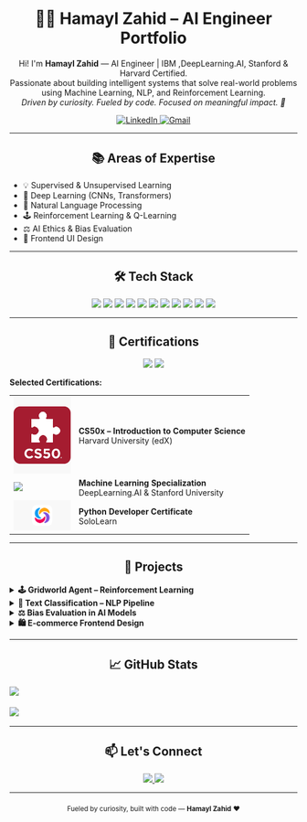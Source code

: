 <h1 align="center">👩‍🎓 Hamayl Zahid – AI Engineer Portfolio</h1>

<p align="center">
 Hi! I'm <strong>Hamayl Zahid</strong> — AI Engineer | IBM ,DeepLearning.AI, Stanford & Harvard Certified.
  <br>Passionate about building intelligent systems that solve real-world problems using Machine Learning, NLP, and Reinforcement Learning.
  <br><em>Driven by curiosity. Fueled by code. Focused on meaningful impact. 🚀</em>
</p>

<p align="center">
  <a href="https://www.linkedin.com/in/hamaylzahid">
    <img src="https://img.shields.io/badge/LinkedIn-0077B5?style=for-the-badge&logo=linkedin&logoColor=white" alt="LinkedIn"/>
  </a>
  <a href="mailto:maylzahid588@gmail.com">
    <img src="https://img.shields.io/badge/Gmail-D14836?style=for-the-badge&logo=gmail&logoColor=white" alt="Gmail"/>
  </a>
</p>

---

<h2 align="center">📚 Areas of Expertise</h2>

<ul>
  <li>💡 Supervised & Unsupervised Learning</li>
  <li>🧠 Deep Learning (CNNs, Transformers)</li>
  <li>📄 Natural Language Processing</li>
  <li>🕹️ Reinforcement Learning & Q-Learning</li>
  <li>⚖️ AI Ethics & Bias Evaluation</li>
  <li>🎨 Frontend UI Design</li>
</ul>

---

<h2 align="center">🛠 Tech Stack</h2>

<p align="center">
  <img src="https://img.shields.io/badge/Python-3776AB?style=flat&logo=python&logoColor=white"/>
  <img src="https://img.shields.io/badge/TensorFlow-FF6F00?style=flat&logo=tensorflow&logoColor=white"/>
  <img src="https://img.shields.io/badge/Keras-D00000?style=flat&logo=keras&logoColor=white"/>
  <img src="https://img.shields.io/badge/Scikit--learn-F7931E?style=flat&logo=scikit-learn&logoColor=white"/>
  <img src="https://img.shields.io/badge/Pandas-150458?style=flat&logo=pandas&logoColor=white"/>
  <img src="https://img.shields.io/badge/NumPy-013243?style=flat&logo=numpy&logoColor=white"/>
  <img src="https://img.shields.io/badge/Matplotlib-11557C?style=flat"/>
  <img src="https://img.shields.io/badge/Jupyter-F37626?style=flat&logo=Jupyter&logoColor=white"/>
  <img src="https://img.shields.io/badge/HTML5-E34F26?style=flat&logo=html5&logoColor=white"/>
  <img src="https://img.shields.io/badge/CSS3-1572B6?style=flat&logo=css3&logoColor=white"/>
  <img src="https://img.shields.io/badge/Git-F05032?style=flat&logo=git&logoColor=white"/>
</p>

---

<h2 align="center">🏅 Certifications</h2>

<p align="center">
  <img src="https://img.shields.io/badge/Machine%20Learning-blue?style=for-the-badge"/>
  <img src="https://img.shields.io/badge/Deep%20Learning-orange?style=for-the-badge"/>
</p>

<p><strong>Selected Certifications:</strong></p>

<table>
  <tr>
    <td><img src="https://raw.githubusercontent.com/hamaylzahid/hamaylzahid/main/cs50.png" width="100"/></td>
    <td><strong>CS50x – Introduction to Computer Science</strong><br>Harvard University (edX)</td>
  </tr>
  <tr>
    <td><img src="https://avatars.githubusercontent.com/u/67927826?s=200&v=4" width="100"/></td>
    <td><strong>Machine Learning Specialization</strong><br>DeepLearning.AI & Stanford University</td>
  </tr>
  <tr>
    <td><img src="https://raw.githubusercontent.com/hamaylzahid/hamaylzahid/main/sololearn.png" width="100"/></td>
    <td><strong>Python Developer Certificate</strong><br>SoloLearn</td>
  </tr>
</table>

---

<h2 align="center">🚀 Projects</h2>

<details>
  <summary><strong>🕹️ Gridworld Agent – Reinforcement Learning</strong></summary>

**Project:** `InternIntelligence_ReinforcementLearningExperiment`  
Designed and implemented an intelligent agent using the Q-learning algorithm to navigate a 2D grid-based environment.  
The agent learns through trial-and-error to make optimal decisions by maximizing cumulative rewards while efficiently balancing exploration and exploitation.

**Key concepts demonstrated:**
- Markov Decision Processes (MDPs)  
- Reward shaping and policy improvement  
- Convergence behavior over training episodes

**📌 Outcome:**  
The trained agent consistently finds optimal paths, adapts to environmental changes, and serves as a foundational component for more advanced reinforcement learning simulations.

**Tech Used:** Python, NumPy, Matplotlib

</details>



<details>
  <summary><strong>🧠 Text Classification – NLP Pipeline</strong></summary>

**Project:** `InternIntelligence_NaturalLanguageUnderstanding`  
Developed an end-to-end Natural Language Processing (NLP) pipeline for automated text classification tasks.  
The system processes raw text data through multiple stages—cleaning, tokenization, and feature extraction—to predict categories with high accuracy.

**Key components of the pipeline include:**
- Text preprocessing (stopword removal, stemming)
- Vectorization using TF-IDF
- Training and evaluation of ML models (Logistic Regression, Naive Bayes)

**📌 Outcome:** The pipeline successfully classifies diverse textual inputs and can be adapted for sentiment analysis, spam detection, and topic modeling.

**Tech Used:** Python, Scikit-learn, NLTK, Pandas

</details>



<details>
  <summary><strong>⚖️ Bias Evaluation in AI Models</strong></summary>

**Project:** `InternIntelligence_AIEthicsandBiasEvaluation`  
Investigated and quantified algorithmic bias in machine learning systems using real-world datasets.  
Applied fairness metrics to evaluate model decisions across demographic groups, identifying disparities and proposing mitigation strategies.

**Key highlights of the project:**
- Explored data imbalance and representation issues  
- Applied fairness metrics (Demographic Parity, Equalized Odds)  
- Visualized bias through group-wise performance comparisons

**📌 Outcome:** Enabled fairer model development by uncovering hidden biases and offering actionable insights to improve ethical AI practices.

**Tech Used:** Python, Matplotlib, Seaborn, Fairness Metrics

</details>


<details>
  <summary><strong>🛍️ E-commerce Frontend Design</strong></summary>

**Project:** `ecommerce-frontend-design`  
Built a clean, responsive, and user-friendly frontend layout for an e-commerce platform.  
The design includes structured product sections, modern UI elements, and interactive components using vanilla JavaScript.

**Project highlights:**
- Fully responsive layout (mobile-first)  
- Product grid, navigation bar, and CTA components  
- Interactive features (dropdowns, hover effects, simple cart logic)

**📌 Outcome:** Delivered a scalable and visually engaging UI ready for integration with backend systems or APIs.

**Tech Used:** HTML, CSS, JavaScript

</details>



---

<h2 align="center">📈 GitHub Stats</h2>

<p>
  <p>
  <img src="https://github-readme-stats.vercel.app/api?username=hamaylzahid&show_icons=true&theme=radical&hide_border=true" width="400"/><br><br>
  <img src="https://github-readme-stats.vercel.app/api/top-langs/?username=hamaylzahid&layout=compact&hide_border=true&theme=radical" width="330"/>
</p>

</p>

---

<h2 align="center">📫 Let's Connect</h2>

<p align="center">
  <a href="https://www.linkedin.com/in/hamaylzahid">
    <img src="https://img.shields.io/badge/LinkedIn-Profile-blue?style=flat-square&logo=linkedin" />
  </a>
  <a href="mailto:maylzahid588@gmail.com">
    <img src="https://img.shields.io/badge/Gmail-Email-red?style=flat-square&logo=gmail" />
  </a>
</p>

---

<p align="center"><sub> Fueled by curiosity, built with code — <strong>Hamayl Zahid</strong> ❤️</sub></p>


